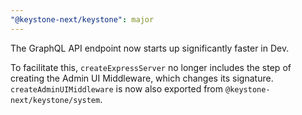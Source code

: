 ```yaml
---
"@keystone-next/keystone": major
---
```


The GraphQL API endpoint now starts up significantly faster in Dev.

To facilitate this, `createExpressServer` no longer includes the step of creating the Admin UI Middleware, which changes its signature. `createAdminUIMiddleware` is now also exported from `@keystone-next/keystone/system`.
